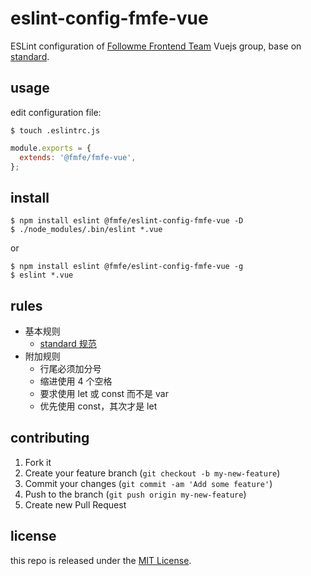 # eslint-config-fmfe-vue

ESLint configuration of [Followme Frontend Team](https://github.com/fmfe)
Vuejs group, base on [standard](https://github.com/standard/standard).

## usage

edit configuration file:

```
$ touch .eslintrc.js
```
```javascript
module.exports = {
  extends: '@fmfe/fmfe-vue',
};
```

## install

```
$ npm install eslint @fmfe/eslint-config-fmfe-vue -D
$ ./node_modules/.bin/eslint *.vue
```
or
```
$ npm install eslint @fmfe/eslint-config-fmfe-vue -g
$ eslint *.vue
```

## rules

*   基本规则
    *   [standard 规范](https://standardjs.com/rules-zhcn.html)
*   附加规则
    *   行尾必须加分号
    *   缩进使用 4 个空格
    *   要求使用 let 或 const 而不是 var
    *   优先使用 const，其次才是 let

## contributing
1. Fork it
2. Create your feature branch (`git checkout -b my-new-feature`)
3. Commit your changes (`git commit -am 'Add some feature'`)
4. Push to the branch (`git push origin my-new-feature`)
5. Create new Pull Request

## license
this repo is released under the [MIT License](http://www.opensource.org/licenses/MIT).
